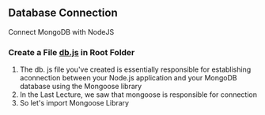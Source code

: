 ## **Database Connection**

Connect MongoDB with NodeJS

### Create a File **<u>db.js</u>** in Root Folder 

1. The db. js file you've created is essentially responsible for establishing aconnection between your Node.js application and your MongoDB database using the Mongoose library
2. In the Last Lecture, we saw that mongoose is responsible for connection
3. So let's import Mongoose Library


